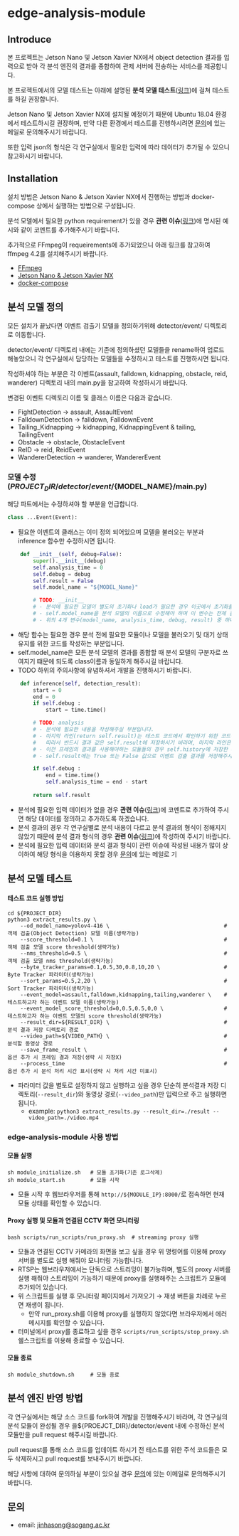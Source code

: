# edge-analysis-module

## Introduce
본 프로젝트는 Jetson Nano 및 Jetson Xavier NX에서 object detection 결과를 입력으로 받아 각 분석 엔진의 결과를 종합하여 관제 서버에 전송하는 서비스를 제공합니다.

본 프로젝트에서의 모델 테스트는 아래에 설명된 __분석 모델 테스트__([링크](https://github.com/JinhaSong/EdgeAnalysisModule#%EB%B6%84%EC%84%9D-%EB%AA%A8%EB%8D%B8-%ED%85%8C%EC%8A%A4%ED%8A%B8))에 걸쳐 테스트를 하길 권장합니다.

Jetson Nano 및 Jetson Xavier NX에 설치될 예정이기 때문에 Ubuntu 18.04 환경에서 테스트하시길 권장하며, 만약 다른 환경에서 테스트를 진행하시려면 [문의](https://github.com/JinhaSong/EdgeAnalysisModule#%EB%AC%B8%EC%9D%98)에 있는 메일로 문의해주시기 바랍니다.

또한 입력 json의 형식은 각 연구실에서 필요한 입력에 따라 데이터가 추가될 수 있으니 참고하시기 바랍니다.

## Installation
설치 방법은 Jetson Nano & Jetson Xavier NX에서 진행하는 방법과 docker-compose 상에서 실행하는 방법으로 구성됩니다.

분석 모델에서 필요한 python requirement가 있을 경우 __관련 이슈__([링크](https://github.com/JinhaSong/EdgeAnalysisModule/issues/1))에 명시된 예시와 같이 코멘트를 추가해주시기 바랍니다. 

추가적으로 FFmpeg이 requeirements에 추가되었으니 아래 링크를 참고하여 ffmpeg 4.2를 설치해주시기 바랍니다.

* [FFmpeg](https://velog.io/@jinhasong/Install-FFmpeg-4)
* [Jetson Nano & Jetson Xavier NX](https://github.com/JinhaSong/edge-analysis-module/blob/master/docs/building_on_jetson.md)
* [docker-compose](https://github.com/JinhaSong/edge-analysis-module/blob/master/docs/building_on_docker-compose.md)

## 분석 모델 정의
모든 설치가 끝났다면 이벤트 검출기 모델을 정의하기위해 detector/event/ 디렉토리로 이동합니다.

detector/event/ 디렉토리 내에는 기존에 정의하셨던 모델들을 rename하여 업로드 해놓았으니 각 연구실에서 담당하는 모델들을 수정하시고 테스트를 진행하시면 됩니다.

작성하셔야 하는 부분은 각 이벤트(assault, falldown, kidnapping, obstacle, reid, wanderer) 디렉토리 내의 main.py을 참고하여 작성하시기 바랍니다.

변경된 이벤트 디렉토리 이름 및 클래스 이름은 다음과 같습니다.
* FightDetection -> assault, AssaultEvent
* FalldownDetection -> falldown, FalldownEvent
* Tailing_Kidnapping -> kidnapping, KidnappingEvent & tailing, TailingEvent
* Obstacle -> obstacle, ObstacleEvent
* ReID -> reid, ReidEvent
* WandererDetection -> wanderer, WandererEvent

### 모델 수정(${PROJECT_DIR}/detector/event/${MODEL_NAME}/main.py)
해당 파트에서는 수정하셔야 할 부분을 언급합니다.
```python
class ...Event(Event):
```
* 필요한 이벤트의 클래스는 이미 정의 되어있으며 모델을 불러오는 부분과 inference 함수만 수정하시면 됩니다.  
```python
    def __init__(self, debug=False):
        super().__init__(debug)
        self.analysis_time = 0
        self.debug = debug
        self.result = False
        self.model_name = "${MODEL_Name}"

        # TODO: __init__
        # - 분석에 필요한 모델이 별도의 초기화나 load가 필요한 경우 이곳에서 초기화를 진행합니다.
        # - self.model_name을 분석 모델의 이름으로 수정해야 하며 이 변수는 전체 결과에서 구분자 역할을 합니다.
        # - 위의 4개 변수(model_name, analysis_time, debug, result) 중 하나라도 삭제하면 동작이 안되니 유의해주시기 바랍니다.
```
* 해당 함수는 필요한 경우 분석 전에 필요한 모듈이나 모델을 불러오기 및 대기 상태 유지를 위한 코드를 작성하는 부분입니다.
* self.model_name은 모든 분석 모델의 결과를 종합할 때 분석 모델의 구분자로 쓰여지기 떄문에 되도록 class이름과 동일하게 해주시길 바랍니다.
* TODO 하위의 주의사항에 유념하셔서 개발을 진행하시기 바랍니다. 

```python
    def inference(self, detection_result):
        start = 0
        end = 0
        if self.debug :
            start = time.time()

        # TODO: analysis
        # - 분석에 필요한 내용을 작성해주실 부분입니다.
        # - 마지막 라인(return self.result)는 테스트 코드에서 확인하기 위한 코드이며 실제로는 thread에서 사용하지 않습니다.
        #   따라서 반드시 결과 값은 self.result에 저장하시기 바라며, 마지막 라인은 변경하지 마시기 바랍니다.
        # - 이전 프레임의 결과를 사용해야하는 모듈들의 경우 self.history에 저장한 후 사용하시기 바랍니다.
        # - self.result에는 True 또는 False 값으로 이벤트 검출 결과를 저장해주시기 바랍니다. 

        if self.debug :
            end = time.time()
            self.analysis_time = end - start
            
        return self.result
```
* 분석에 필요한 입력 데이터가 없을 경우 __관련 이슈__([링크](https://github.com/JinhaSong/EdgeAnalysisModule/issues/2))에 코멘트로 추가하여 주시면 해당 데이터를 정의하고 추가하도록 하겠습니다.
* 분석 결과의 경우 각 연구실별로 분석 내용이 다르고 분석 결과의 형식이 정해지지 않았기 때문에 분석 결과 형식의 경우 __관련 이슈__([링크](https://github.com/JinhaSong/EdgeAnalysisModule/issues/3))에 작성하여 주시기 바랍니다.
* 분석에 필요한 입력 데이터와 분석 결과 형식이 관련 이슈에 작성된 내용가 많이 상이하여 해당 형식을 이용하지 못할 경우 [문의](https://github.com/JinhaSong/EdgeAnalysisModule#%EB%AC%B8%EC%9D%98)에 있는 메일로 기

## 분석 모델 테스트
#### 테스트 코드 실행 방법
```shell script
cd ${PROJECT_DIR}
python3 extract_results.py \ 
    --od_model_name=yolov4-416 \                                    # 객체 검출(Object Detection) 모델 이름(생략가능)
    --score_threshold=0.1 \                                         # 객체 검출 모델 score threshold(생략가능)
    --nms_threshold=0.5 \                                           # 객체 검출 모델 nms threshold(생략가능)
    --byte_tracker_params=0.1,0.5,30,0.8,10,20 \                    # Byte Tracker 파라미터(생략가능)
    --sort_params=0.5,2,20 \                                        # Sort Tracker 파라미터(생략가능)
    --event_model=assault,falldown,kidnapping,tailing,wanderer \    # 테스트하고자 하는 이벤트 모델 이름(생략가능)
    --event_model_score_threshold=0,0.5,0.5,0,0 \                   # 테스트하고자 하는 이벤트 모델의 score threshold(생략가능)
    --result_dir=${RESULT_DIR} \                                    # 분석 결과 저장 디렉토리 경로
    --video_path=${VIDEO_PATH} \                                    # 분석할 동영상 경로
    --save_frame_result \                                           # 옵션 추가 시 프레임 결과 저장(생략 시 저장X)
    --process_time                                                  # 옵션 추가 시 분석 처리 시간 표시(생략 시 처리 시간 미표시)
```
* 파라미터 값을 별토로 설정하지 않고 실행하고 싶을 경우 단순히 분석결과 저장 디렉토리(```--result_dir```)와 동영상 경로(```--video_path```)만 입력으로 주고 실행하면 됩니다.
  * example: ```python3 extract_results.py --result_dir=./result --video_path=./video.mp4```
### edge-analysis-module 사용 방법
#### 모듈 실행
```shell script
sh module_initialize.sh   # 모듈 초기화(기존 로그삭제)
sh module_start.sh        # 모듈 시작
```
* 모듈 시작 후 웹브라우저를 통해 ```http://${MODULE_IP}:8000/```로 접속하면 현재 모듈 상태를 확인할 수 있습니다.
#### Proxy 실행 및 모듈과 연결된 CCTV 화면 모니터링
```shell
bash scripts/run_scripts/run_proxy.sh  # streaming proxy 실행
```
* 모듈과 연결된 CCTV 카메라의 화면을 보고 싶을 경우 위 명령어를 이용해 proxy 서버를 별도로 실행 해줘야 모니터링 가능합니다.
* RTSP는 웹브라우저에서는 단독으로 스트리밍이 불가능하며, 별도의 proxy 서버를 실행 해줘야 스트리밍이 가능하기 때문에 proxy를 실행해주는 스크립트가 모듈에 추가되어 있습니다.
* 위 스크립트를 실행 후 모니터링 페이지에서 가져오기 → 재생 버튼을 차례로 누르면 재생이 됩니다.
  * 만약 run_proxy.sh를 이용해 proxy를 실행하지 않았다면 브라우저에서 에러메시지를 확인할 수 있습니다.
* 터미널에서 proxy를 종료하고 싶을 경우 ```scripts/run_scripts/stop_proxy.sh``` 쉘스크립트를 이용해 종료할 수 있습니다.
#### 모듈 종료
```shell script
sh module_shutdown.sh     # 모듈 종료
```

## 분석 엔진 반영 방법
각 연구실에서는 해당 소스 코드를 fork하여 개발을 진행해주시기 바라며, 각 연구실의 분석 모듈이 완성될 경우 을${PROEJCT_DIR}/detector/event 내에 수정하신 분석 모듈만을 pull request 해주시길 바랍니다.

pull request를 통해 소스 코드를 업데이트 하시기 전 테스트를 위한 주석 코드들은 모두 삭제하시고 pull request를 보내주시기 바랍니다.

해당 사항에 대하여 문의하실 부분이 있으실 경우 [문의](https://github.com/JinhaSong/EdgeAnalysisModule#%EB%AC%B8%EC%9D%98)에 있는 이메일로 문의해주시기 바랍니다.

## 문의
* email: [jinhasong@sogang.ac.kr](jinhasong@sogang.ac.kr)
